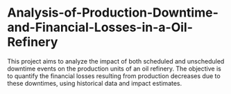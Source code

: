 # Analysis-of-Production-Downtime-and-Financial-Losses-in-a-Oil-Refinery
This project aims to analyze the impact of both scheduled and unscheduled downtime events on the production units of an oil refinery. The objective is to quantify the financial losses resulting from production decreases due to these downtimes, using historical data and impact estimates.
